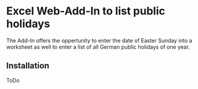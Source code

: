 # Excel Web-Add-In to list public holidays

The Add-In offers the oppertunity to enter the date of Easter Sunday into a worksheet as well to enter a list of all German public holidays of one year.

## Installation
ToDo